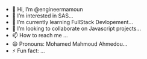 - 👋 Hi, I’m @engineermamoun
- 👀 I’m interested in SAS...
- 🌱 I’m currently learning FullStack Devlopement...
- 💞️ I’m looking to collaborate on Javascript projects...
- 📫 How to reach me ...
- 😄 Pronouns: Mohamed Mahmoud Ahmedou...
- ⚡ Fun fact: ...

<!---
engineermamoun/engineermamoun is a ✨ special ✨ repository because its `README.md` (this file) appears on your GitHub profile.
You can click the Preview link to take a look at your changes.
--->

